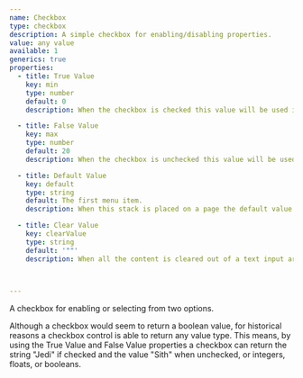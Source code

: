 ```yaml
---
name: Checkbox
type: checkbox
description: A simple checkbox for enabling/disabling properties.
value: any value
available: 1
generics: true
properties:
  - title: True Value
    key: min
    type: number
    default: 0
    description: When the checkbox is checked this value will be used in replacement templates.

  - title: False Value
    key: max
    type: number
    default: 20
    description: When the checkbox is unchecked this value will be used in replacement templates.

  - title: Default Value
    key: default
    type: string
    default: The first menu item.
    description: When this stack is placed on a page the default value will be used. The default value should be either the true or false values.

  - title: Clear Value
    key: clearValue
    type: string
    default: '""'
    description: When all the content is cleared out of a text input area (the user deletes all the text), the control will automatically fill with this value. This is useful for applications where a non-empty string is required.

    

---
```


A checkbox for enabling or selecting from two options. 

Although a checkbox would seem to return a boolean value, for historical reasons a checkbox control is able to return any value type. This means, by using the True Value and False Value properties a checkbox can return the string "Jedi" if checked and the value "Sith" when unchecked, or integers, floats, or booleans.